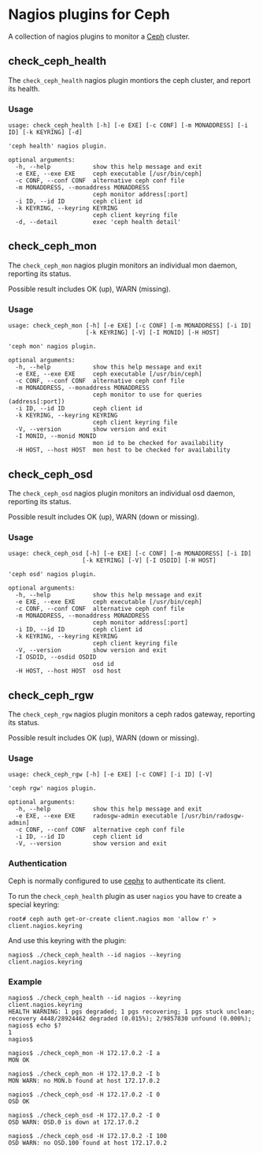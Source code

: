 # Nagios plugins for Ceph

A collection of nagios plugins to monitor a [Ceph][] cluster.

## check_ceph_health

The `check_ceph_health` nagios plugin montiors the ceph cluster, and report its health.

### Usage

    usage: check_ceph_health [-h] [-e EXE] [-c CONF] [-m MONADDRESS] [-i ID] [-k KEYRING] [-d]

    'ceph health' nagios plugin.

    optional arguments:
      -h, --help            show this help message and exit
      -e EXE, --exe EXE     ceph executable [/usr/bin/ceph]
      -c CONF, --conf CONF  alternative ceph conf file
      -m MONADDRESS, --monaddress MONADDRESS
                            ceph monitor address[:port]
      -i ID, --id ID        ceph client id
      -k KEYRING, --keyring KEYRING
                            ceph client keyring file
      -d, --detail          exec 'ceph health detail'

## check_ceph_mon

The `check_ceph_mon` nagios plugin monitors an individual mon daemon, reporting its status.

Possible result includes OK (up), WARN (missing).

### Usage

    usage: check_ceph_mon [-h] [-e EXE] [-c CONF] [-m MONADDRESS] [-i ID]
                          [-k KEYRING] [-V] [-I MONID] [-H HOST]

    'ceph mon' nagios plugin.

    optional arguments:
      -h, --help            show this help message and exit
      -e EXE, --exe EXE     ceph executable [/usr/bin/ceph]
      -c CONF, --conf CONF  alternative ceph conf file
      -m MONADDRESS, --monaddress MONADDRESS
                            ceph monitor to use for queries (address[:port])
      -i ID, --id ID        ceph client id
      -k KEYRING, --keyring KEYRING
                            ceph client keyring file
      -V, --version         show version and exit
      -I MONID, --monid MONID
                            mon id to be checked for availability
      -H HOST, --host HOST  mon host to be checked for availability

## check_ceph_osd

The `check_ceph_osd` nagios plugin monitors an individual osd daemon, reporting its status.

Possible result includes OK (up), WARN (down or missing).

### Usage

    usage: check_ceph_osd [-h] [-e EXE] [-c CONF] [-m MONADDRESS] [-i ID]
                         [-k KEYRING] [-V] [-I OSDID] [-H HOST]

    'ceph osd' nagios plugin.

    optional arguments:
      -h, --help            show this help message and exit
      -e EXE, --exe EXE     ceph executable [/usr/bin/ceph]
      -c CONF, --conf CONF  alternative ceph conf file
      -m MONADDRESS, --monaddress MONADDRESS
                            ceph monitor address[:port]
      -i ID, --id ID        ceph client id
      -k KEYRING, --keyring KEYRING
                            ceph client keyring file
      -V, --version         show version and exit
      -I OSDID, --osdid OSDID
                            osd id
      -H HOST, --host HOST  osd host

## check_ceph_rgw

The `check_ceph_rgw` nagios plugin monitors a ceph rados gateway, reporting its status.

Possible result includes OK (up), WARN (down or missing).

### Usage

    usage: check_ceph_rgw [-h] [-e EXE] [-c CONF] [-i ID] [-V]

    'ceph rgw' nagios plugin.

    optional arguments:
      -h, --help            show this help message and exit
      -e EXE, --exe EXE     radosgw-admin executable [/usr/bin/radosgw-admin]
      -c CONF, --conf CONF  alternative ceph conf file
      -i ID, --id ID        ceph client id
      -V, --version         show version and exit

### Authentication

Ceph is normally configured to use [cephx] to authenticate its client. 

To run the `check_ceph_health` plugin as user `nagios` you have to create a special keyring:

    root# ceph auth get-or-create client.nagios mon 'allow r' > client.nagios.keyring

And use this keyring with the plugin:

    nagios$ ./check_ceph_health --id nagios --keyring client.nagios.keyring
    
### Example

    nagios$ ./check_ceph_health --id nagios --keyring client.nagios.keyring
    HEALTH WARNING: 1 pgs degraded; 1 pgs recovering; 1 pgs stuck unclean; recovery 4448/28924462 degraded (0.015%); 2/9857830 unfound (0.000%); 
    nagios$ echo $?
    1
    nagios$

    nagios$ ./check_ceph_mon -H 172.17.0.2 -I a
    MON OK

    nagios$ ./check_ceph_mon -H 172.17.0.2 -I b
    MON WARN: no MON.b found at host 172.17.0.2

    nagios$ ./check_ceph_osd -H 172.17.0.2 -I 0
    OSD OK

    nagios$ ./check_ceph_osd -H 172.17.0.2 -I 0
    OSD WARN: OSD.0 is down at 172.17.0.2

    nagios$ ./check_ceph_osd -H 172.17.0.2 -I 100
    OSD WARN: no OSD.100 found at host 172.17.0.2

[ceph]: http://www.ceph.com
[cephx]: http://ceph.com/docs/master/rados/operations/authentication/
